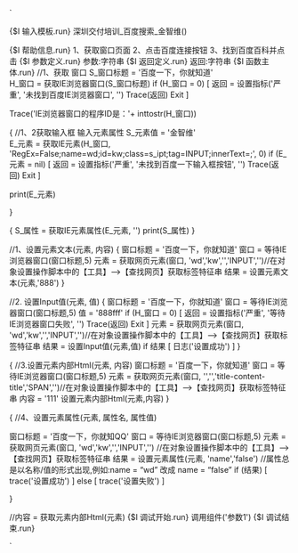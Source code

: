 `

{$I 输入模板.run}
深圳交付培训_百度搜索_金智维()

{$I 帮助信息.run}
1、获取窗口页面
2、点击百度连接按钮
3、找到百度百科并点击
{$I 参数定义.run}
参数:字符串
{$I 返回定义.run}
返回:字符串
{$I 函数主体.run}
//1、获取 窗口
S_窗口标题 = '百度一下，你就知道'                                                      
H_窗口 = 获取IE浏览器窗口(S_窗口标题)
if (H_窗口 = 0)
[
  返回 = 设置指标('严重', '未找到百度IE浏览器窗口', '')
  Trace(返回)
  Exit
]

Trace('IE浏览器窗口的程序ID是：'+ inttostr(H_窗口))



  {
//1、2获取输入框 输入元素属性
S_元素值 = '金智维'  
E_元素 = 获取IE元素(H_窗口, 'RegEx=False;name=wd;id=kw;class=s_ipt;tag=INPUT;innerText=;', 0)
if (E_元素 = nil)
[
  返回 = 设置指标('严重', '未找到百度一下输入框按钮', '')
  Trace(返回)
  Exit
]

print(E_元素)

  }




{
S_属性 = 获取IE元素属性(E_元素, '')
print(S_属性)
  }


//1、设置元素文本(元素, 内容)
{
窗口标题 = '百度一下，你就知道' 
窗口 = 等待IE浏览器窗口(窗口标题,5)
元素 = 获取网页元素(窗口, 'wd','kw','','INPUT','')//在对象设置操作脚本中的【工具】-->【查找网页】获取标签特征串
结果 = 设置元素文本(元素,'888')
}


//2. 设置Input值(元素, 值)
{
窗口标题 = '百度一下，你就知道' 
窗口 = 等待IE浏览器窗口(窗口标题,5)
值 = '888fff'
if (H_窗口 = 0)
[
  返回 = 设置指标('严重', '等待IE浏览器窗口失败', '')
  Trace(返回)
  Exit
]
元素 = 获取网页元素(窗口, 'wd','kw','','INPUT','')//在对象设置操作脚本中的【工具】-->【查找网页】获取标签特征串
结果 = 设置Input值(元素,值)
if 结果
[
  日志('设置成功')
]
}


{
//3.设置元素内部Html(元素, 内容)
窗口标题 = '百度一下，你就知道' 
窗口 = 等待IE浏览器窗口(窗口标题,5)
元素 = 获取网页元素(窗口, '','','title-content-title','SPAN','')//在对象设置操作脚本中的【工具】-->【查找网页】获取标签特征串
内容 = '111'
设置元素内部Html(元素,内容)
}



{
//4、设置元素属性(元素, 属性名, 属性值)

窗口标题 = '百度一下，你就知QQ' 
窗口 = 等待IE浏览器窗口(窗口标题,5)
元素 = 获取网页元素(窗口, 'wd','kw','','INPUT','')  //在对象设置操作脚本中的【工具】-->【查找网页】获取标签特征串
结果 = 设置元素属性(元素, 'name','false')  //属性总是以名称/值的形式出现,例如:name = “wd” 改成 name = “false”
if (结果)
[
  trace('设置成功')
] else
[
  trace('设置失败')
]


 }

 //内容 = 获取元素内部Html(元素)
{$I 调试开始.run}
调用组件('参数1')
{$I 调试结束.run}

`

